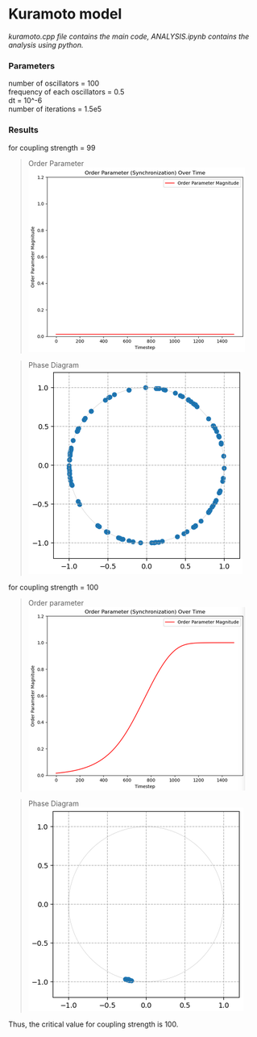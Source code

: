 # Kuramoto model
*kuramoto.cpp file contains the main code, ANALYSIS.ipynb contains the analysis using python.*

### Parameters
number of oscillators = 100 \
frequency of each oscillators = 0.5\
dt = 10^-6\
number of iterations = 1.5e5

### Results

for coupling strength = 99
> Order Parameter\
![alt text](k=99_OrderParameter.png)

> Phase Diagram\
![alt text](k=99_PhaseDiagram.png)

for coupling strength = 100
> Order parameter\
![alt text](k=100_OrderParameter.png)

> Phase Diagram\
![alt text](k=100_PhaseDiagram.png)

Thus, the critical value for coupling strength is 100. 